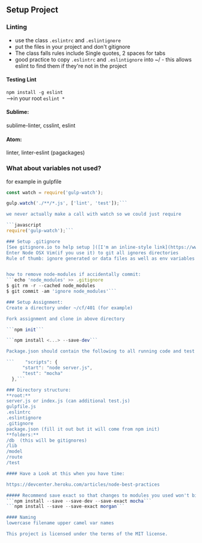 ## Setup Project
### Linting
+ use the class `.eslintrc` and `.eslintignore`
+ put the files in your project and don't gitignore  
+ The class falls rules include Single quotes, 2 spaces for tabs  
+ good practice to copy `.eslintrc` and `.eslintignore`  into ~/ - this allows eslint to find them if they're not in the project

#### Testing Lint  
```npm install -g eslint```  
-->in your root ```eslint *```  


  #### Sublime:
  sublime-linter, csslint, eslint

  #### Atom:
  linter, linter-eslint (pagackages)

  ### What about variables not used?

  for example in gulpfile

  ```javascript
  const watch = require('gulp-watch');

  gulp.watch('./**/*.js', ['lint', 'test']);```

  we never actually make a call with watch so we could just require

```javascript
  require('gulp-watch');```

### Setup .gitignore
[See gitignore.io to help setup ]([I'm an inline-style link](https://www.google.com)
Enter Node OSX Vim(if you use it) to git all ignores directories  
Rule of thumb: ignore generated or data files as well as env variables


how to remove node-modules if accidentally commit:  
```echo 'node_modules' >> .gitignore
$ git rm -r --cached node_modules
$ git commit -am 'ignore node_modules'```

### Setup Assignment:
Create a directory under ~/cf/401 (for example)

Fork assignment and clone in above directory

```npm init```

```npm install <...> --save-dev```

  Package.json should contain the following to all running code and test from npm.

  ```    "scripts": {
    	"start": "node server.js",
    	"test": "mocha"
  	},```

### Directory structure:
**root:**   
server.js or index.js (can additional test.js)  
gulpfile.js  
.eslintrc  
.eslintignore  
.gitignore  
package.json (fill it out but it will come from npm init)  
**folders:**  
/db  (this will be gitignores)
/lib  
/model  
/route  
/test  

#### Have a Look at this when you have time:

https://devcenter.heroku.com/articles/node-best-practices

##### Recommend save exact so that changes to modules you used won't bite you  
 ```npm install --save --save-dev --save-exact mocha```  
 ```npm install --save --save-exact morgan```

#### Naming  
lowercase filename upper camel var names  

This project is licensed under the terms of the MIT license.
